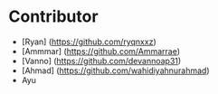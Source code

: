 # Contributor
- [Ryan] (https://github.com/ryqnxxz)
- [Ammmar] (https://github.com/Ammarrae)
- [Vanno] (https://github.com/devannoap31)
- [Ahmad] (https://github.com/wahidiyahnurahmad)
- Ayu
